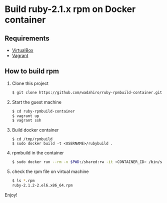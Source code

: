 
# Build ruby-2.1.x rpm on Docker container

## Requirements

* [VirtualBox](http://www.virtualbox.org/)
* [Vagrant](http://www.vagrantup.com/)


## How to build rpm

1. Clone this project
    ```bash
    $ git clone https://github.com/wadahiro/ruby-rpmbuild-container.git
    ```

2. Start the guest machine
    ```bash
    $ cd ruby-rpmbuild-container
    $ vagrant up
    $ vagrant ssh
    ```

3. Build docker container
    ```
    $ cd /tmp/rpmbuild
    $ sudo docker build -t <USERNAME>/rubybuild .
    ```

4. rpmbuild in the container
    ```bash
    $ sudo docker run --rm -v $PWD:/shared:rw -it <CONTAINER_ID> /bin/sh ./rubybuild.sh
    ```

5. check the rpm file on virtual machine
    ```bash
    $ ls *.rpm
    ruby-2.1.2-2.el6.x86_64.rpm
    ```

Enjoy!
